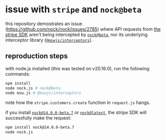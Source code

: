 # issue with `stripe` and `nock@beta`

this repository demostrates an issue (https://github.com/nock/nock/issues/2785) where API requests from [the stripe SDK](https://github.com/stripe/stripe-node) aren't being intercepted by [`nock@beta`](https://github.com/nock/nock/tree/beta), nor its underlying interceptor library ([`@mswjs/interceptors`](https://github.com/mswjs/interceptors)).

## reproduction steps

with node.js installed (this was tested on v20.16.0), run the following commands:

```sh
npm install
node nock.js # nock@beta
node msw.js # @mswjs/interceptors
```

note how the `stripe.customers.create` function in `request.js` hangs.

if you install [`nock@14.0.0-beta.7`](https://github.com/nock/nock/tree/v14.0.0-beta.7) or [`nock@latest`](https://github.com/nock/nock/tree/v13.5.5), the stripe SDK will successfully make the request:

```sh
npm install nock@14.0.0-beta.7
node nock.js
```
